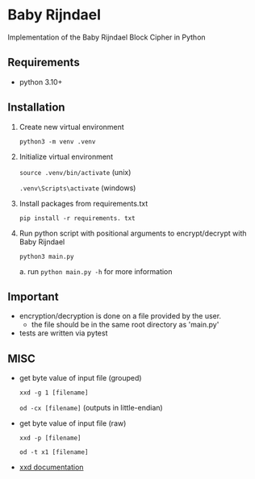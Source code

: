 # Baby Rijndael
Implementation of the Baby Rijndael Block Cipher in Python

## Requirements
- python 3.10+

## Installation
1. Create new virtual environment
   
    `python3 -m venv .venv`
3. Initialize virtual environment
   
    `source .venv/bin/activate` (unix)
   
    `.venv\Scripts\activate` (windows)
4. Install packages from requirements.txt
   
    `pip install -r requirements. txt`
6. Run python script with positional arguments to encrypt/decrypt with Baby Rijndael
   
    `python3 main.py`

   a. run `python main.py -h` for more information

## Important
- encryption/decryption is done on a file provided by the user. 
    - the file should be in the same root directory as 'main.py'
- tests are written via pytest

## MISC
- get byte value of input file (grouped)
    
    `xxd -g 1 [filename]`

    `od -cx [filename]` (outputs in little-endian)
- get byte value of input file (raw)

    `xxd -p [filename]`
    
    `od -t x1 [filename]`
- [xxd documentation](https://ss64.com/mac/xxd.html)
